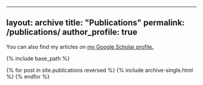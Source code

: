 
---
layout: archive
title: "Publications"
permalink: /publications/
author_profile: true
---

You can also find my articles on <u><a href="https://scholar.google.com/citations?user=NVYZQx4AAAAJ&hl=en">my Google Scholar profile</a>.</u>


{% include base_path %}

{% for post in site.publications reversed %}
  {% include archive-single.html %}
{% endfor %}

